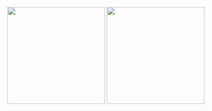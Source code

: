 <p float="left" >
  <img  align="center" height="225px" src="https://github-readme-stats.vercel.app/api?username=overlorde&show_icons=true&theme=dark&hide=prs,issues,stars" />
  <img  align="center" height="225px" src="https://github-readme-stats.vercel.app/api/top-langs/?username=overlorde&theme=dark&langs_count=3" />
</p>
<!--
**overlorde/overlorde** is a ✨ _special_ ✨ repository because its `README.md` (this file) appears on your GitHub profile.

Here are some ideas to get you started:

-🔭 I’m currently working on ...
- 🌱 I’m currently learning ...
- 👯 I’m looking to collaborate on ...
- 🤔 I’m looking for help with ...
- 💬 Ask me about ...
- 📫 How to reach me: ...
- 😄 Pronouns: ...
- ⚡ Fun fact: ...
-->
